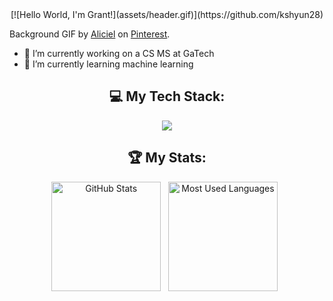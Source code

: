 <div align="center">
    [![Hello World, I'm Grant!](assets/header.gif)](https://github.com/kshyun28)
</div>

Background GIF by [Aliciel](https://www.pinterest.com/pin/5277724550564022/) on [Pinterest](https://www.pinterest.com/).


</div>

- 🔭 I’m currently working on a CS MS at GaTech
- 🌱 I’m currently learning machine learning 

<div align="center">
  
## 💻 My Tech Stack:
<p align="center">
  <a href="https://skillicons.dev">
    <img src="https://skillicons.dev/icons?i=git,cpp,docker,py,linux" />
  </a>
</p>


## 🏆 My Stats:

<p>
    <img height=175 alt="GitHub Stats" src="https://github-readme-stats.vercel.app/api?username=gqster&show_icons=true&count_private=true&theme=dark" />&nbsp;&nbsp;
    <img height=175 alt="Most Used Languages" src="https://github-readme-stats.vercel.app/api/top-langs/?username=gqster&layout=compact&theme=dark" />&nbsp;&nbsp;
</p>
